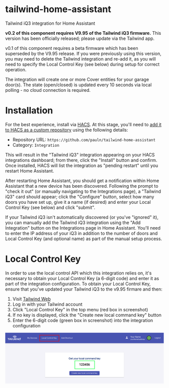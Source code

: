 # tailwind-home-assistant
Tailwind iQ3 integration for Home Assistant

**v0.2 of this component requires V9.95 of the Tailwind iQ3 firmware.**  This version has been officially released; please update via the Tailwind app.

v0.1 of this component requires a beta firmware which has been superseded by the V9.95 release.  If you were previously using this version, you may need to delete the Tailwind integration and re-add it, as you will need to specify the Local Control Key (see below) during setup for correct operation.

The integration will create one or more Cover entities for your garage door(s).
The state (open/closed) is updated every 10 seconds via local polling - no cloud connection is required.

# Installation
For the best experience, install via [HACS](https://hacs.xyz/).
At this stage, you'll need to [add it to HACS as a custom repository](https://hacs.xyz/docs/faq/custom_repositories) using the following details:
- Repository URL: `https://github.com/pauln/tailwind-home-assistant`
- Category: `Integration`

This will result in the "Tailwind iQ3" integration appearing on your HACS integrations dashboard; from there, click the "Install" button and confirm.
Once installed, HACS will list the integration as "pending restart" until you restart Home Assistant.

After restarting Home Assistant, you should get a notification within Home Assistant that a new device has been discovered.  Following the prompt to "check it out" (or manually navigating to the Integrations page), a "Tailwind iQ3" card should appear; click the "Configure" button, select how many doors you have set up, give it a name (if desired) and enter your Local Control Key (see below) and click "submit".

If your Tailwind iQ3 isn't automatically discovered (or you've "ignored" it), you can manually add the Tailwind iQ3 integration using the "Add Integration" button on the Integrations page in Home Assistant.  You'll need to enter the IP address of your iQ3 in addition to the number of doors and Local Control Key (and optional name) as part of the manual setup process.

# Local Control Key
In order to use the local control API which this integration relies on, it's necessary to obtain your Local Control Key (a 6-digit code) and enter it as part of the integration configuration.  To obtain your Local Control Key, ensure that you've updated your Tailwind iQ3 to the v9.95 firmare and then:

1. Visit [Tailwind Web](https://web.gotailwind.com)
2. Log in with your Tailwind account
3. Click "Local Control Key" in the top menu (red box in screenshot)
4. If no key is displayed, click the "Create new local command key" button
5. Enter the 6-digit code (green box in screenshot) into the integration configuration

![Screenshot showing where to find the Local Control Key](local_control_key.png)